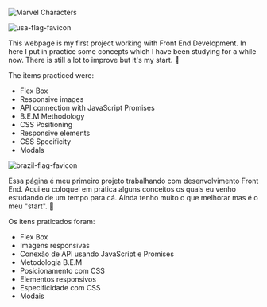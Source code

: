 ![Marvel Characters](https://i.imgur.com/PKxWKhe.png)

![usa-flag-favicon](https://i.imgur.com/RAZx2ua.png)

This webpage is my first project working with Front End Development. In here I put in practice some concepts which I have been studying for a while now. There is still a lot to improve but it's my start. :slightly_smiling_face:

The items practiced were:

 - Flex Box
 - Responsive images
 - API connection with JavaScript Promises
 - B.E.M Methodology
 - CSS Positioning
 - Responsive elements
 - CSS Specificity
 - Modals

![brazil-flag-favicon](https://i.imgur.com/5R3DqRQ.png)

Essa página é meu primeiro projeto trabalhando com desenvolvimento Front End. Aqui eu coloquei em prática alguns conceitos os quais eu venho estudando de um tempo para cá. Ainda tenho muito o que melhorar mas é o meu "start". :slightly_smiling_face:

Os itens praticados foram:

 - Flex Box
 - Imagens responsivas
 - Conexão de API usando JavaScript e Promises
 - Metodologia B.E.M
 - Posicionamento com CSS
 - Elementos responsivos
 - Especificidade com CSS
 - Modais
<!--stackedit_data:
eyJoaXN0b3J5IjpbLTE1NjExODQyNzksOTc3NTA0MDddfQ==
-->